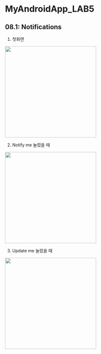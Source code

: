 # MyAndroidApp_LAB5

## 08.1: Notifications

1. 첫화면 

<img src="https://user-images.githubusercontent.com/63465350/124943685-ad510500-e047-11eb-8d1b-048028ad1276.png" width="300">

2. Notify me 눌렀을 때 

<img src="https://user-images.githubusercontent.com/63465350/124943644-a4603380-e047-11eb-8533-3eb510736818.png" width="300">
     
3. Update me 눌렀을 때 

<img src="https://user-images.githubusercontent.com/63465350/124943665-a88c5100-e047-11eb-80e8-31bcb6f4af8f.png" width="300">

